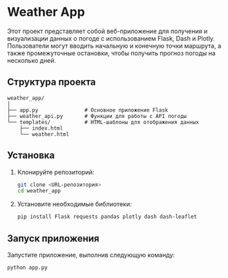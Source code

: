 # Weather App

Этот проект представляет собой веб-приложение для получения и визуализации данных о погоде с использованием Flask, Dash и Plotly. Пользователи могут вводить начальную и конечную точки маршрута, а также промежуточные остановки, чтобы получить прогноз погоды на несколько дней.

## Структура проекта

```
weather_app/
│
├── app.py               # Основное приложение Flask
├── weather_api.py       # Функции для работы с API погоды
└── templates/           # HTML-шаблоны для отображения данных
    ├── index.html
    └── weather.html
```

## Установка

1. Клонируйте репозиторий:
   ```bash
   git clone <URL-репозитория>
   cd weather_app
   ```

2. Установите необходимые библиотеки:
   ```bash
   pip install Flask requests pandas plotly dash dash-leaflet
   ```

## Запуск приложения

Запустите приложение, выполнив следующую команду:
```bash
python app.py
```
